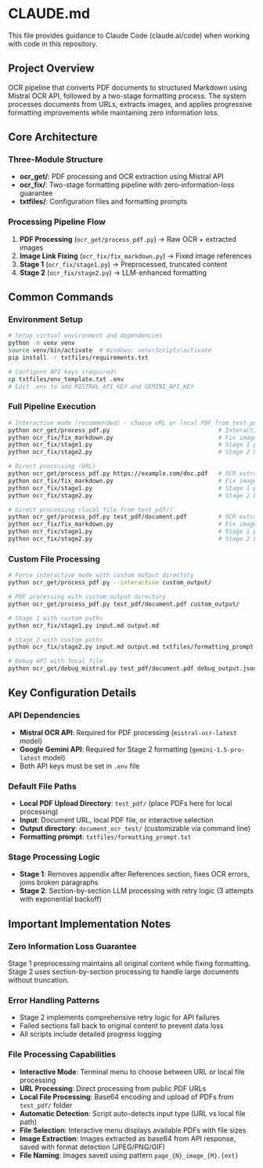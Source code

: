 # CLAUDE.md

This file provides guidance to Claude Code (claude.ai/code) when working with code in this repository.

## Project Overview

OCR pipeline that converts PDF documents to structured Markdown using Mistral OCR API, followed by a two-stage formatting process. The system processes documents from URLs, extracts images, and applies progressive formatting improvements while maintaining zero information loss.

## Core Architecture

### Three-Module Structure
- **ocr_get/**: PDF processing and OCR extraction using Mistral API
- **ocr_fix/**: Two-stage formatting pipeline with zero-information-loss guarantee
- **txtfiles/**: Configuration files and formatting prompts

### Processing Pipeline Flow
1. **PDF Processing** (`ocr_get/process_pdf.py`) → Raw OCR + extracted images
2. **Image Link Fixing** (`ocr_fix/fix_markdown.py`) → Fixed image references  
3. **Stage 1** (`ocr_fix/stage1.py`) → Preprocessed, truncated content
4. **Stage 2** (`ocr_fix/stage2.py`) → LLM-enhanced formatting

## Common Commands

### Environment Setup
```bash
# Setup virtual environment and dependencies
python -m venv venv
source venv/bin/activate  # Windows: venv\Scripts\activate
pip install -r txtfiles/requirements.txt

# Configure API keys (required)
cp txtfiles/env_template.txt .env
# Edit .env to add MISTRAL_API_KEY and GEMINI_API_KEY
```

### Full Pipeline Execution
```bash
# Interactive mode (recommended) - choose URL or local PDF from test_pdf/ folder
python ocr_get/process_pdf.py                               # Interactive selection
python ocr_fix/fix_markdown.py                              # Fix image links
python ocr_fix/stage1.py                                    # Stage 1 preprocessing
python ocr_fix/stage2.py                                    # Stage 2 LLM formatting

# Direct processing (URL)
python ocr_get/process_pdf.py https://example.com/doc.pdf   # OCR extraction from URL
python ocr_fix/fix_markdown.py                              # Fix image links
python ocr_fix/stage1.py                                    # Stage 1 preprocessing
python ocr_fix/stage2.py                                    # Stage 2 LLM formatting

# Direct processing (local file from test_pdf/)
python ocr_get/process_pdf.py test_pdf/document.pdf         # OCR extraction from local file
python ocr_fix/fix_markdown.py                              # Fix image links
python ocr_fix/stage1.py                                    # Stage 1 preprocessing
python ocr_fix/stage2.py                                    # Stage 2 LLM formatting
```

### Custom File Processing
```bash
# Force interactive mode with custom output directory
python ocr_get/process_pdf.py --interactive custom_output/

# PDF processing with custom output directory
python ocr_get/process_pdf.py test_pdf/document.pdf custom_output/

# Stage 1 with custom paths
python ocr_fix/stage1.py input.md output.md

# Stage 2 with custom paths  
python ocr_fix/stage2.py input.md output.md txtfiles/formatting_prompt.txt

# Debug API with local file
python ocr_get/debug_mistral.py test_pdf/document.pdf debug_output.json
```

## Key Configuration Details

### API Dependencies
- **Mistral OCR API**: Required for PDF processing (`mistral-ocr-latest` model)
- **Google Gemini API**: Required for Stage 2 formatting (`gemini-1.5-pro-latest` model)
- Both API keys must be set in `.env` file

### Default File Paths
- **Local PDF Upload Directory**: `test_pdf/` (place PDFs here for local processing)
- **Input**: Document URL, local PDF file, or interactive selection
- **Output directory**: `document_ocr_test/` (customizable via command line)
- **Formatting prompt**: `txtfiles/formatting_prompt.txt`

### Stage Processing Logic
- **Stage 1**: Removes appendix after References section, fixes OCR errors, joins broken paragraphs
- **Stage 2**: Section-by-section LLM processing with retry logic (3 attempts with exponential backoff)

## Important Implementation Notes

### Zero Information Loss Guarantee
Stage 1 preprocessing maintains all original content while fixing formatting. Stage 2 uses section-by-section processing to handle large documents without truncation.

### Error Handling Patterns
- Stage 2 implements comprehensive retry logic for API failures
- Failed sections fall back to original content to prevent data loss
- All scripts include detailed progress logging

### File Processing Capabilities
- **Interactive Mode**: Terminal menu to choose between URL or local file processing
- **URL Processing**: Direct processing from public PDF URLs
- **Local File Processing**: Base64 encoding and upload of PDFs from `test_pdf/` folder
- **Automatic Detection**: Script auto-detects input type (URL vs local file path)
- **File Selection**: Interactive menu displays available PDFs with file sizes
- **Image Extraction**: Images extracted as base64 from API response, saved with format detection (JPEG/PNG/GIF)
- **File Naming**: Images saved using pattern `page_{N}_image_{M}.{ext}`